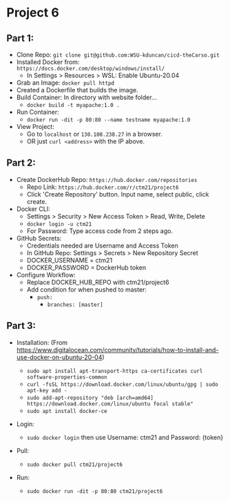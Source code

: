 # Project 6

## Part 1:
- Clone Repo: `git clone git@github.com:WSU-kduncan/cicd-theCarso.git`
- Installed Docker from: `https://docs.docker.com/desktop/windows/install/`
    - In Settings > Resources > WSL: Enable Ubuntu-20.04
- Grab an Image: `docker pull httpd`
- Created a Dockerfile that builds the image.
- Build Container: In directory with website folder...
    - `docker build -t myapache:1.0 .`
- Run Container:
    - `docker run -dit -p 80:80 --name testname myapache:1.0`
- View Project:
    - Go to `localhost` or `130.108.238.27` in a browser.
    - OR just `curl <address>` with the IP above.


## Part 2:
- Create DockerHub Repo: `https://hub.docker.com/repositories`
    - Repo Link: `https://hub.docker.com/r/ctm21/project6`
    - Click 'Create Repository' button. Input name, select public, click create.
- Docker CLI:
    - Settings > Security > New Access Token > Read, Write, Delete
    - `docker login -u ctm21`
    - For Password: Type access code from 2 steps ago.
- GitHub Secrets:
    - Credentials needed are Username and Access Token
    - In GitHub Repo: Settings > Secrets > New Repository Secret
    - DOCKER_USERNAME = ctm21
    - DOCKER_PASSWORD = DockerHub token
- Configure Workflow:
    - Replace DOCKER_HUB_REPO with ctm21/project6
    - Add condition for when pushed to master:
        - `push:`
            - `branches: [master]`

## Part 3:
- Installation: (From https://www.digitalocean.com/community/tutorials/how-to-install-and-use-docker-on-ubuntu-20-04)
    - `sudo apt install apt-transport-https ca-certificates curl software-properties-common`
    - `curl -fsSL https://download.docker.com/linux/ubuntu/gpg | sudo apt-key add -`
    - `sudo add-apt-repository "deb [arch=amd64] https://download.docker.com/linux/ubuntu focal stable"`
    - `sudo apt install docker-ce`
    
- Login:
    - `sudo docker login` then use Username: ctm21 and Password: {token}
- Pull:
    - `sudo docker pull ctm21/project6`
- Run:
    - `sudo docker run -dit -p 80:80 ctm21/project6`

